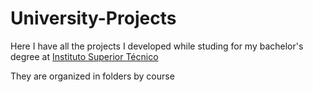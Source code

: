 # University-Projects
Here I have all the projects I developed while studing for my bachelor's degree at [Instituto Superior Técnico](https://tecnico.ulisboa.pt/en/)

They are organized in folders by course
